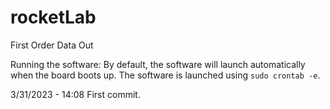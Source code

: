 # rocketLab

First Order Data Out

Running the software:
    By default, the software will launch automatically when the board boots up.
    The software is launched using `sudo crontab -e`.

3/31/2023 - 14:08
    First commit.

